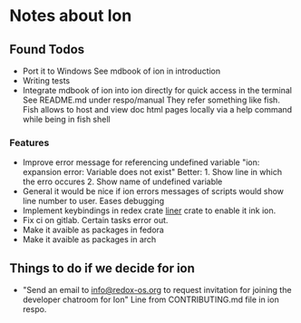 # Notes about Ion


## Found Todos 

- Port it to Windows
  See mdbook of ion in introduction 
- Writing tests
- Integrate mdbook of ion into ion directly for quick access in the terminal   
  See README.md under respo/manual
  They refer something like fish. Fish allows to host and view doc html pages 
  locally via a help command while being in  fish shell


### Features

- Improve error message for referencing undefined variable 
  "ion: expansion error: Variable does not exist" 
  Better: 1. Show line in which the erro occures
          2. Show name of undefined variable
- General it would be nice if ion errors messages of scripts would show line number to user.
  Eases debugging
- Implement keybindings in redex crate [liner](https://gitlab.redox-os.org/redox-os/liner) crate to enable it ink ion.
- Fix ci on gitlab. Certain tasks error out.
- Make it avaible as packages in fedora
- Make it avaible as packages in arch


## Things to do if we decide for ion

- "Send an email to info@redox-os.org to request invitation for joining the developer chatroom for Ion"
  Line from CONTRIBUTING.md file in ion respo.
  
